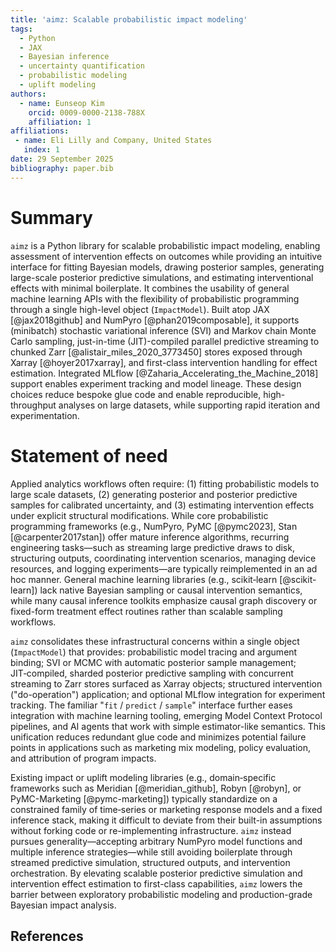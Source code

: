 ```yaml
---
title: 'aimz: Scalable probabilistic impact modeling'
tags:
  - Python
  - JAX
  - Bayesian inference
  - uncertainty quantification
  - probabilistic modeling
  - uplift modeling
authors:
  - name: Eunseop Kim
    orcid: 0009-0000-2138-788X
    affiliation: 1
affiliations:
 - name: Eli Lilly and Company, United States
   index: 1
date: 29 September 2025
bibliography: paper.bib
---
```


# Summary

`aimz` is a Python library for scalable probabilistic impact modeling, enabling assessment of intervention effects on outcomes while providing an intuitive interface for fitting Bayesian models, drawing posterior samples, generating large-scale posterior predictive simulations, and estimating interventional effects with minimal boilerplate.
It combines the usability of general machine learning APIs with the flexibility of probabilistic programming through a single high-level object (`ImpactModel`).
Built atop JAX [@jax2018github] and NumPyro [@phan2019composable], it supports (minibatch) stochastic variational inference (SVI) and Markov chain Monte Carlo sampling, just-in-time (JIT)-compiled parallel predictive streaming to chunked Zarr [@alistair_miles_2020_3773450] stores exposed through Xarray [@hoyer2017xarray], and first-class intervention handling for effect estimation.
Integrated MLflow [@Zaharia_Accelerating_the_Machine_2018] support enables experiment tracking and model lineage.
These design choices reduce bespoke glue code and enable reproducible, high-throughput analyses on large datasets, while supporting rapid iteration and experimentation.

# Statement of need

Applied analytics workflows often require: (1) fitting probabilistic models to large scale datasets, (2) generating posterior and posterior predictive samples for calibrated uncertainty, and (3) estimating intervention effects under explicit structural modifications.
While core probabilistic programming frameworks (e.g., NumPyro, PyMC [@pymc2023], Stan [@carpenter2017stan]) offer mature inference algorithms, recurring engineering tasks—such as streaming large predictive draws to disk, structuring outputs, coordinating intervention scenarios, managing device resources, and logging experiments—are typically reimplemented in an ad hoc manner.
General machine learning libraries (e.g., scikit‑learn [@scikit-learn]) lack native Bayesian sampling or causal intervention semantics, while many causal inference toolkits emphasize causal graph discovery or fixed-form treatment effect routines rather than scalable sampling workflows.

`aimz` consolidates these infrastructural concerns within a single object (`ImpactModel`) that provides: probabilistic model tracing and argument binding; SVI or MCMC with automatic posterior sample management; JIT‑compiled, sharded posterior predictive sampling with concurrent streaming to Zarr stores surfaced as Xarray objects; structured intervention ("do-operation") application; and optional MLflow integration for experiment tracking.
The familiar "`fit` / `predict` / `sample`" interface further eases integration with machine learning tooling, emerging Model Context Protocol pipelines, and AI agents that work with simple estimator-like semantics.
This unification reduces redundant glue code and minimizes potential failure points in applications such as marketing mix modeling, policy evaluation, and attribution of program impacts.

Existing impact or uplift modeling libraries (e.g., domain‑specific frameworks such as Meridian [@meridian_github], Robyn [@robyn], or PyMC-Marketing [@pymc-marketing]) typically standardize on a constrained family of time‑series or marketing response models and a fixed inference stack, making it difficult to deviate from their built-in assumptions without forking code or re-implementing infrastructure.
`aimz` instead pursues generality—accepting arbitrary NumPyro model functions and multiple inference strategies—while still avoiding boilerplate through streamed predictive simulation, structured outputs, and intervention orchestration.
By elevating scalable posterior predictive simulation and intervention effect estimation to first-class capabilities, `aimz` lowers the barrier between exploratory probabilistic modeling and production-grade Bayesian impact analysis.

## References
